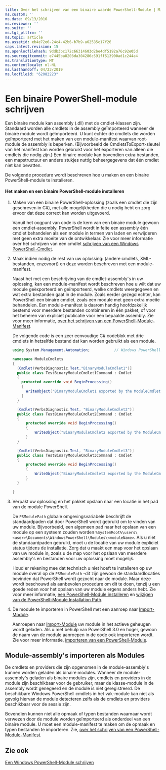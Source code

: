 ```yaml
---
title: Over het schrijven van een binaire waarde PowerShell-Module | Microsoft Docs
ms.custom: ''
ms.date: 09/13/2016
ms.reviewer: ''
ms.suite: ''
ms.tgt_pltfrm: ''
ms.topic: article
ms.assetid: eb4e72e6-24c4-42b6-b7b9-a62585c17f26
caps.latest.revision: 15
ms.openlocfilehash: 9ddb3bc172c66314603d2be4df5192a76c92e05d
ms.sourcegitcommit: e7445ba8203da304286c591ff513900ad1c244a4
ms.translationtype: MT
ms.contentlocale: nl-NL
ms.lasthandoff: 04/23/2019
ms.locfileid: "62082223"
---
```

# <a name="how-to-write-a-powershell-binary-module"></a>Een binaire PowerShell-module schrijven

Een binaire module kan assembly (.dll) met de cmdlet-klassen zijn. Standaard worden alle cmdlets in de assembly geïmporteerd wanneer de binaire module wordt geïmporteerd. U kunt echter de cmdlets die worden geïmporteerd met het maken van een module-manifest waarvan root-module de assembly is beperken. (Bijvoorbeeld de CmdletsToExport-sleutel van het manifest kan worden gebruikt voor het exporteren van alleen die cmdlets die nodig zijn.) Een binaire module kan bovendien extra bestanden, een mapstructuur en andere stukjes nuttig beheergegevens dat één cmdlet niet kan bevatten.

De volgende procedure wordt beschreven hoe u maken en een binaire PowerShell-module te installeren.

#### <a name="how-to-create-and-install-a-powershell-binary-module"></a>Het maken en een binaire PowerShell-module installeren

1. Maken van een binaire PowerShell-oplossing (zoals een cmdlet die zijn geschreven in C#), met alle mogelijkheden die u nodig hebt en zorg ervoor dat deze correct kan worden uitgevoerd.

   Vanuit het oogpunt van code is de kern van een binaire module gewoon een cmdlet-assembly. PowerShell wordt in feite een assembly één cmdlet behandelen als een module in termen van laden en verwijderen met geen extra moeite van de ontwikkelaar. Zie voor meer informatie over het schrijven van een cmdlet [schrijven van een Windows PowerShell-Cmdlet](../cmdlet/writing-a-windows-powershell-cmdlet.md).

2. Maak indien nodig de rest van uw oplossing: (andere cmdlets, XML-bestanden, enzovoort) en deze worden beschreven met een module-manifest.

   Naast het met een beschrijving van de cmdlet-assembly's in uw oplossing, kan een module-manifest wordt beschreven hoe u wilt dat uw module geëxporteerd en geïmporteerd, welke cmdlets weergegeven en wat extra bestanden gaat in de module. Zoals eerder gezegd echter, kan PowerShell een binaire cmdlet, zoals een module met geen extra moeite behandelen. Een module-manifest is daarom handig hoofdzakelijk bestemd voor meerdere bestanden combineren in één pakket, of voor het beheren van expliciet publicatie voor een bepaalde assembly. Zie voor meer informatie, [over het schrijven van een PowerShell-Module-Manifest](http://msdn.microsoft.com/en-us/abe4c24b-e64e-4a61-81d5-18c4fceba0b6).

   De volgende code is een zeer eenvoudige C# codeblok met drie cmdlets in hetzelfde bestand dat kan worden gebruikt als een module.

   ```csharp
   using System.Management.Automation;           // Windows PowerShell namespace.

   namespace ModuleCmdlets
   {
     [Cmdlet(VerbsDiagnostic.Test,"BinaryModuleCmdlet1")]
     public class TestBinaryModuleCmdlet1Command : Cmdlet
     {
       protected override void BeginProcessing()
       {
         WriteObject("BinaryModuleCmdlet1 exported by the ModuleCmdlets module.");
       }
     }

     [Cmdlet(VerbsDiagnostic.Test, "BinaryModuleCmdlet2")]
     public class TestBinaryModuleCmdlet2Command : Cmdlet
     {
         protected override void BeginProcessing()
         {
             WriteObject("BinaryModuleCmdlet2 exported by the ModuleCmdlets module.");
         }
     }

     [Cmdlet(VerbsDiagnostic.Test, "BinaryModuleCmdlet3")]
     public class TestBinaryModuleCmdlet3Command : Cmdlet
     {
         protected override void BeginProcessing()
         {
             WriteObject("BinaryModuleCmdlet3 exported by the ModuleCmdlets module.");
         }
     }

   }
   ```

3. Verpakt uw oplossing en het pakket opslaan naar een locatie in het pad van de module PowerShell.

   De `PSModulePath` globale omgevingsvariabele beschrijft de standaardpaden dat door PowerShell wordt gebruikt om te vinden van uw module. Bijvoorbeeld, een algemeen pad naar het opslaan van een module op een systeem zouden worden `%SystemRoot%\users\<user>\Documents\WindowsPowerShell\Modules\<moduleName>`. Als u niet de standaardpaden gebruikt, moet u de locatie van uw module expliciet status tijdens de installatie. Zorg dat u maakt een map voor het opslaan van uw module in, zoals u de map voor het opslaan van meerdere assembly's en bestanden voor uw oplossing moet mogelijk.

   Houd er rekening mee dat technisch u niet hoeft te installeren op uw module overal op de `PSModulePath` -dit zijn gewoon de standaardlocaties bevinden dat PowerShell wordt gezocht naar de module. Maar deze wordt beschouwd als aanbevolen procedure om dit te doen, tenzij u een goede reden voor het opslaan van uw module ergens anders hebt. Zie voor meer informatie, [een PowerShell-Module installeren](./installing-a-powershell-module.md) en [wijzigen van de PowerShell-Module Installation Path](./modifying-the-psmodulepath-installation-path.md).

4. De module te importeren in PowerShell met een aanroep naar [Import-Module](/powershell/module/Microsoft.PowerShell.Core/Import-Module).

   Aanroepen naar [Import-Module](/powershell/module/Microsoft.PowerShell.Core/Import-Module) uw module in het actieve geheugen wordt geladen. Als u met behulp van PowerShell 3.0 en hoger, gewoon de naam van de module aanroepen in de code ook importeren wordt. Zie voor meer informatie, [importeren van een PowerShell-Module](./importing-a-powershell-module.md).

## <a name="importing-snap-in-assemblies-as-modules"></a>Module-assembly's importeren als Modules

De cmdlets en providers die zijn opgenomen in de module-assembly's kunnen worden geladen als binaire modules. Wanneer de module-assembly's geladen als binaire modules zijn, cmdlets en providers in de module zijn beschikbaar voor de gebruiker, maar de klasse-module in de assembly wordt genegeerd en de module is niet geregistreerd. De beschikbare Windows PowerShell cmdlets in het vak-module kan niet als gevolg hiervan de module detecteren zelfs als de cmdlets en providers beschikbaar voor de sessie zijn.

Bovendien kunnen niet alle opmaak of typen bestanden waarnaar wordt verwezen door de module worden geïmporteerd als onderdeel van een binaire module. U moet een module-manifest te maken om de opmaak en typen bestanden te importeren. Zie, [over het schrijven van een PowerShell-Module-Manifest](http://msdn.microsoft.com/en-us/abe4c24b-e64e-4a61-81d5-18c4fceba0b6).

## <a name="see-also"></a>Zie ook

[Een Windows PowerShell-Module schrijven](./writing-a-windows-powershell-module.md)
